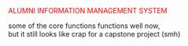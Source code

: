 <div style="color:red">ALUMNI INFORMATION MANAGEMENT SYSTEM</div>

some of the core functions functions well now,<br> 
but it still looks like crap for a capstone project (smh)
